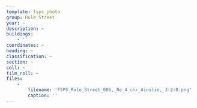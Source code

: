 ```yaml
---
template: fsps_photo
group: Rule_Street
year: ~
description: ~
buildings:
    - ''
coordinates: ~
heading: ~
classification: ~
section: ~
cell: ~
film_roll: ~
files:
    -
        filename: 'FSPS_Rule_Street_006,_No_4_cnr_Ainslie,_3-2-D.png'
        caption: ''
---
```

